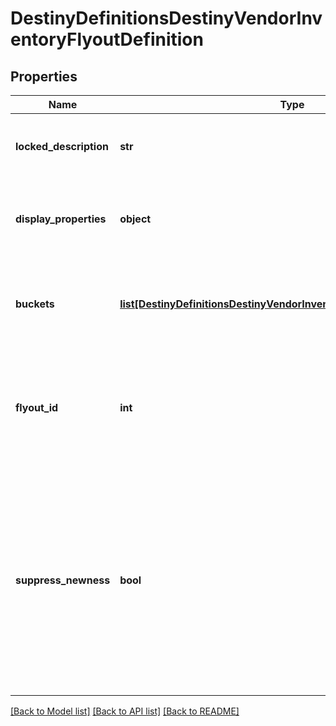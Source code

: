 # DestinyDefinitionsDestinyVendorInventoryFlyoutDefinition

## Properties
Name | Type | Description | Notes
------------ | ------------- | ------------- | -------------
**locked_description** | **str** | If the flyout is locked, this is the reason why. | [optional] 
**display_properties** | **object** | The title and other common properties of the flyout. | [optional] 
**buckets** | [**list[DestinyDefinitionsDestinyVendorInventoryFlyoutBucketDefinition]**](DestinyDefinitionsDestinyVendorInventoryFlyoutBucketDefinition.md) | A list of inventory buckets and other metadata to show on the screen. | [optional] 
**flyout_id** | **int** | An identifier for the flyout, in case anything else needs to refer to them. | [optional] 
**suppress_newness** | **bool** | If this is true, don&#39;t show any of the glistening \&quot;this is a new item\&quot; UI elements, like we show on the inventory items themselves in in-game UI. | [optional] 

[[Back to Model list]](../README.md#documentation-for-models) [[Back to API list]](../README.md#documentation-for-api-endpoints) [[Back to README]](../README.md)


